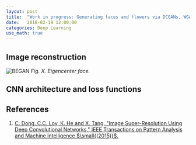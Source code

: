 ```yaml
---
layout: post
title:  "Work in progress: Generating faces and flowers via DCGANs, WGANs and BEGANs"
date:   2018-02-19 12:00:00
categories: Deep Learning
use_math: true
---
```


## Image reconstruction

![BEGAN]({{site.url}}/blog/images/gans_faces_flowers/padded_eigencenter_face.png)
*Fig. X.  Eigencenter face.*

## CNN architecture and loss functions


## References

1.  [C. Dong, C.C. Loy, K. He and X. Tang, "Image Super-Resolution Using
Deep Convolutional Networks," IEEE Transactions on Pattern Analysis and
Machine Intelligence $\small{(2015)}$.](https://arxiv.org/pdf/1501.00092.pdf)
